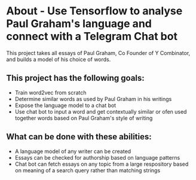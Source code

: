# About - Use Tensorflow to analyse Paul Graham's language and connect with a Telegram Chat bot

This project takes all essays of Paul Graham, Co Founder of Y Combinator, and builds a model of his choice of words.

## This project has the following goals:
- Train word2vec from scratch 
- Determine similar words as used by Paul Graham in his writings
- Expose the language model to a chat bot
- Use chat bot to input a word and get contextually similar or ofen used together words based on Paul Graham's style of writing

## What can be done with these abilities:
- A language model of any writer can be created
- Essays can be checked for authorship based on language patterns
- Chat bot can fetch essays on any topic from a large respository based on meaning of a search query rather than matching strings
